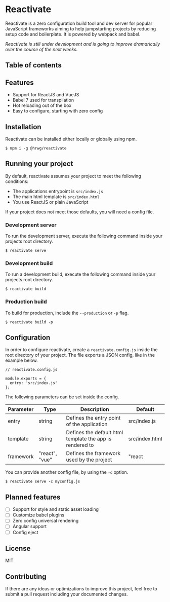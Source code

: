 # Reactivate
Reactivate is a zero configuration build tool and dev server for popular 
JavaScript frameworks aiming to help jumpstarting projects by reducing
setup code and boilerplate. It is powered by webpack and babel.

*Reactivate is still under development and is going to improve dramarically
over the course of the next weeks.*

## Table of contents

## Features
* Support for ReactJS and VueJS
* Babel 7 used for transpilation
* Hot reloading out of the box
* Easy to configure, starting with zero config

## Installation
Reactivate can be installed either locally or globally using npm.

```
$ npm i -g @hrwg/reactivate
```

## Running your project
By default, reactivate assumes your project to meet the following conditions:

* The applications entrypoint is `src/index.js`
* The main html template is `src/index.html`
* You use ReactJS or plain JavaScript

If your project does not meet those defaults, you will need a config file.

### Development server
To run the development server, execute the following command inside your 
projects root directory.

```
$ reactivate serve
```

### Development build
To run a development build, execute the following command inside your 
projects root directory.

```
$ reactivate build
```

### Production build
To build for production, include the `--production` or `-p` flag.

```
$ reactivate build -p
```

## Configuration
In order to configure reactivate, create a `reactivate.config.js` inside
the root directory of your project. The file exports a JSON config, like
in the example below.

```
// reactivate.config.js

module.exports = {
  entry: 'src/index.js'
};
```

The following parameters can be set inside the config.

| Parameter | Type | Description | Default |
|-----------|------|-------------|---------|
| entry | string |Defines the entry point of the application | src/index.js |
| template | string | Defines the default html template the app is rendered to | src/index.html |
| framework | "react", "vue" | Defines the framework used by the project | "react |

You can provide another config file, by using the `-c` option.

```
$ reactivate serve -c myconfig.js
```

## Planned features
* [ ] Support for style and static asset loading
* [ ] Customize babel plugins
* [ ] Zero config universal rendering
* [ ] Angular support
* [ ] Config eject

## License
MIT

## Contributing
If there are any ideas or optimizations to improve this project,
feel free to submit a pull request including your documented changes.
